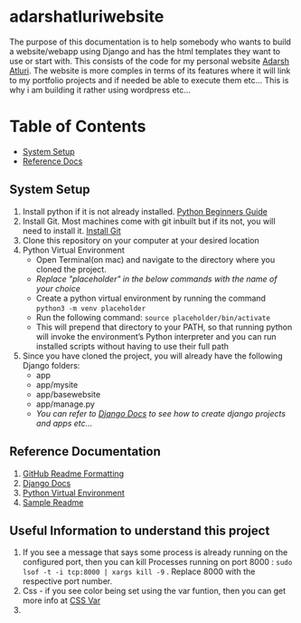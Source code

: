# adarshatluriwebsite
The purpose of this documentation is to help somebody who wants to build a website/webapp using Django and has the html templates they want to use or start with. This consists of the code for my personal website [Adarsh Atluri](adarshatluri.in). The website is more comples in terms of its features where it will link to my portfolio projects and if needed be able to execute them etc... This is why i am building it rather using wordpress etc...





# Table of Contents
 * [System Setup](#systemsetup)
 * [Reference Docs ](#refdocs)

## System Setup <a id="systemsetup"></a>
1. Install python if it is not already installed. [Python Beginners Guide](https://wiki.python.org/moin/BeginnersGuide/Download)
2. Install Git. Most machines come with git inbuilt but if its not, you will need to install it. [Install Git](https://git-scm.com/book/en/v2/Getting-Started-Installing-Git)
3. Clone this repository on your computer at your desired location
4. Python Virtual Environment
    * Open Terminal(on mac) and navigate to the directory where you cloned the project.
    * *Replace "placeholder" in the below commands with the name of your choice*
    * Create a python virtual environment by running the command `python3 -m venv placeholder`
    * Run the following command: `source placeholder/bin/activate`
    * This will prepend that directory to your PATH, so that running python will invoke the environment’s Python interpreter and you can run installed scripts without having to use their full path
5. Since you have cloned the project, you will already have the following Django folders:
    * app
    * app/mysite
    * app/basewebsite
    * app/manage.py
    * *You can refer to [Django Docs](#djangodoc) to see how to create django projects and apps etc...*






## Reference Documentation <a id="refdocs"></a>
1. [GitHub Readme Formatting](https://docs.github.com/en/get-started/writing-on-github/getting-started-with-writing-and-formatting-on-github/basic-writing-and-formatting-syntax)
2. [Django Docs](https://docs.djangoproject.com/en/5.1/intro/tutorial01/) <a id="djangodoc"></a>
3. [Python Virtual Environment](https://docs.python.org/3/library/venv.html)
3. [Sample Readme](https://gist.github.com/atcuno/3425484ac5cce5298932)


## Useful Information to understand this project
1. If you see a message that says some process is already running on the configured port, then you can kill Processes running on port 8000 : `sudo lsof -t -i tcp:8000 | xargs kill -9` . Replace 8000 with the respective port number.
2. Css - if you see color being set using the var funtion, then you can get more info at [CSS Var ](https://developer.mozilla.org/en-US/docs/Web/CSS/var)
3.

